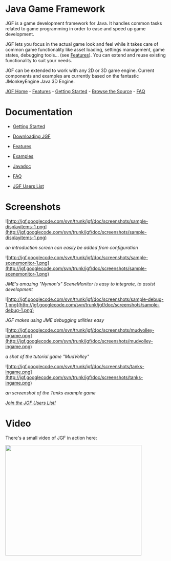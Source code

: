# Java Game Framework #

JGF is a game development framework for Java. It handles common tasks related to game programming in order to ease and speed up game development.

JGF lets you focus in the actual game look and feel while it takes care of common game functionality like asset loading, settings management, game states, debugging tools... (see [Features](Features.md)). You can extend and reuse existing functionality to suit your needs.

JGF can be extended to work with any 2D or 3D game engine. Current components and examples are currently based on the fantastic JMonkeyEngine Java 3D Engine.

[JGF Home](http://code.google.com/p/jgf) - [Features](Features.md) - [Getting Started](GettingStarted.md) - [Browse the Source](http://code.google.com/p/jgf/source/browse/#svn/trunk/jgf) - [FAQ](FAQ.md)

# Documentation #

  * [Getting Started](GettingStarted.md)
  * [Downloading JGF](DownloadingJGF.md)
  * [Features](Features.md)

  * [Examples](Examples.md)
  * [Javadoc](http://code.google.com/p/jgf/downloads/list)
  * [FAQ](FAQ.md)

  * [JGF Users List](http://groups.google.es/group/jgf-users)

# Screenshots #

![http://jgf.googlecode.com/svn/trunk/jgf/doc/screenshots/sample-displayitems-1.png](http://jgf.googlecode.com/svn/trunk/jgf/doc/screenshots/sample-displayitems-1.png)

_an introduction screen can easily be added from configuration_


![http://jgf.googlecode.com/svn/trunk/jgf/doc/screenshots/sample-scenemonitor-1.png](http://jgf.googlecode.com/svn/trunk/jgf/doc/screenshots/sample-scenemonitor-1.png)

_JME's amazing "Nymon's" SceneMonitor is easy to integrate, to assist development_


![http://jgf.googlecode.com/svn/trunk/jgf/doc/screenshots/sample-debug-1.png](http://jgf.googlecode.com/svn/trunk/jgf/doc/screenshots/sample-debug-1.png)

_JGF makes using JME debugging utilities easy_


![http://jgf.googlecode.com/svn/trunk/jgf/doc/screenshots/mudvolley-ingame.png](http://jgf.googlecode.com/svn/trunk/jgf/doc/screenshots/mudvolley-ingame.png)

_a shot of the tutorial game "MudVolley"_


![http://jgf.googlecode.com/svn/trunk/jgf/doc/screenshots/tanks-ingame.png](http://jgf.googlecode.com/svn/trunk/jgf/doc/screenshots/tanks-ingame.png)

_an screenshot of the Tanks example game_

_[Join the JGF Users List!](http://groups.google.com/group/jgf-users)_

# Video #

There's a small video of JGF in action here:

<a href='http://www.youtube.com/watch?feature=player_embedded&v=6WrPZp42dNc' target='_blank'><img src='http://img.youtube.com/vi/6WrPZp42dNc/0.jpg' width='425' height=344 /></a>